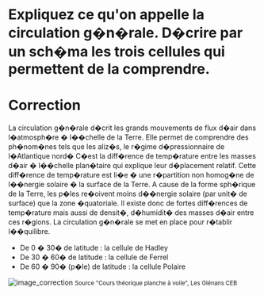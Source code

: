 # Expliquez ce qu'on appelle la circulation g�n�rale. D�crire par un sch�ma les trois cellules qui permettent de la comprendre.


# Correction


La circulation g�n�rale d�crit les grands mouvements de flux d�air dans l�atmosph�re � l��chelle de la Terre. Elle permet de comprendre des ph�nom�nes tels que les aliz�s, le r�gime d�pressionnaire de l�Atlantique nord� 
C�est la diff�rence de temp�rature entre les masses d�air � l��chelle plan�taire qui explique leur d�placement relatif. Cette diff�rence de temp�rature est li�e � une r�partition non homog�ne de l��nergie solaire � la surface de la Terre.  A cause de la forme sph�rique de la Terre, les p�les re�oivent moins d��nergie solaire (par unit� de surface) que la zone �quatoriale. Il existe donc de fortes diff�rences de temp�rature mais aussi de densit�, d�humidit� des masses d�air entre ces r�gions. La circulation g�n�rale se met en place pour r�tablir l��quilibre. 

- De 0 � 30� de latitude : la cellule de Hadley
- De 30 � 60� de latitude : la cellule de Ferrel 
- De 60 � 90� (p�le) de latitude : la cellule Polaire


![image_correction](./images/circulation_generale.png)
<small>Source "Cours théorique planche à voile", Les Glénans CEB </small>